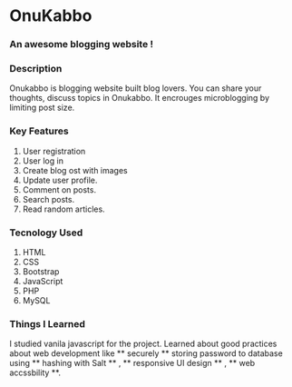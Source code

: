 # OnuKabbo
### An awesome blogging website !

### Description

Onukabbo is blogging website built blog lovers. You can share your thoughts, discuss topics in Onukabbo. It encrouges microblogging by limiting post size.

### Key Features

1. User registration
2. User log in
3. Create blog ost with images
4. Update user profile.
5. Comment on posts.
6. Search posts.
7. Read random articles.


### Tecnology Used

1. HTML
2. CSS
3. Bootstrap
4. JavaScript
5. PHP
6. MySQL

### Things I Learned

I studied vanila javascript for the project. Learned about good practices about web development like ** securely ** storing password to database using 
** hashing with Salt ** ,  ** responsive UI design ** , ** web accssbility **.
